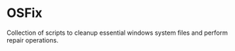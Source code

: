# OSFix
Collection of scripts to cleanup essential windows system files and perform repair operations.
